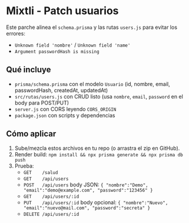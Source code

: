 # Mixtli - Patch usuarios

Este parche alinea el `schema.prisma` y las rutas `users.js` para evitar los errores:
- `Unknown field 'nombre'` / `Unknown field 'name'`
- `Argument passwordHash is missing`

## Qué incluye
- `prisma/schema.prisma` con el modelo `Usuario` (id, nombre, email, passwordHash, createdAt, updatedAt)
- `src/rutas/users.js` con CRUD listo (usa `nombre`, `email`, `password` en el body para POST/PUT)
- `server.js` con CORS leyendo `CORS_ORIGIN`
- `package.json` con scripts y dependencias

## Cómo aplicar
1) Sube/mezcla estos archivos en tu repo (o arrastra el zip en GitHub).
2) Render build: `npm install && npx prisma generate && npx prisma db push`
3) Prueba:
   - `GET    /salud`
   - `GET    /api/users`
   - `POST   /api/users` body JSON: `{ "nombre":"Demo", "email":"demo@example.com", "password":"123456" }`
   - `GET    /api/users/:id`
   - `PUT    /api/users/:id` body opcional: `{ "nombre":"Nuevo", "email":"nuevo@mail.com", "password":"secreta" }`
   - `DELETE /api/users/:id`

